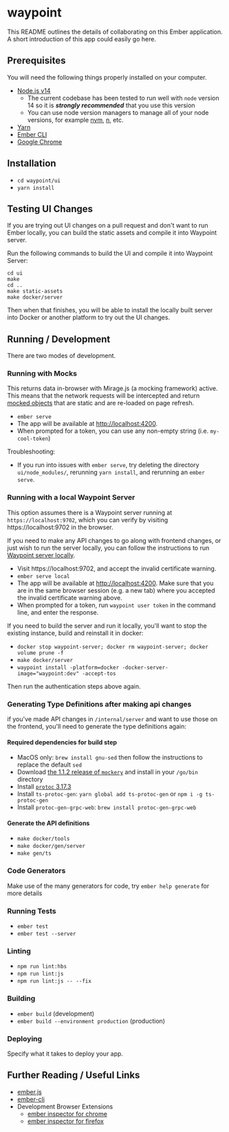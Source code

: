 # waypoint

This README outlines the details of collaborating on this Ember application.
A short introduction of this app could easily go here.

## Prerequisites

You will need the following things properly installed on your computer.

- [Node.js v14](https://nodejs.org/)
  - The current codebase has been tested to run well with `node` version 14 so it is _**strongly recommended**_ that you use this version
  - You can use node version managers to manage all of your node versions, for example [nvm](https://github.com/nvm-sh/nvm), [n](https://github.com/tj/n), etc.
- [Yarn](https://classic.yarnpkg.com/en/docs/install)
- [Ember CLI](https://ember-cli.com/)
- [Google Chrome](https://google.com/chrome/)

## Installation

- `cd waypoint/ui`
- `yarn install`

## Testing UI Changes

If you are trying out UI changes on a pull request and don't want to run Ember
locally, you can build the static assets and compile it into Waypoint server.

Run the following commands to build the UI and compile it into Waypoint Server:

```shell
cd ui
make
cd ..
make static-assets
make docker/server
```

Then when that finishes, you will be able to install the locally built server
into Docker or another platform to try out the UI changes.

## Running / Development

There are two modes of development.

### Running with Mocks

This returns data in-browser with Mirage.js (a mocking framework)
active. This means that the network requests will be intercepted
and return [mocked objects](https://github.com/hashicorp/waypoint/tree/master/ui/mirage/services)
that are static and are re-loaded on page refresh.

- `ember serve`
- The app will be available at [http://localhost:4200](http://localhost:4200).
- When prompted for a token, you can use any non-empty string (i.e. `my-cool-token`)

Troubleshooting:

- If you run into issues with `ember serve`, try deleting the directory `ui/node_modules/`, rerunning `yarn install`, and rerunning an `ember serve`.

### Running with a local Waypoint Server

This option assumes there is a Waypoint server running
at `https://localhost:9702`, which you can verify by visiting https://localhost:9702 in the browser. 

If you need to make any API changes to go along
with frontend changes, or just wish to run the server locally, you can follow
the instructions to run [Waypoint server locally](https://www.waypointproject.io/docs/server/run).

- Visit https://localhost:9702, and accept the invalid certificate warning.
- `ember serve local` 
- The app will be available at [http://localhost:4200](http://localhost:4200). Make sure that you are in the same browser session (e.g. a new tab) where you accepted the invalid certificate warning above.
- When prompted for a token, run `waypoint user token` in the command line, and enter the response. 

If you need to build the server and run it locally, you'll want to stop the existing instance, build and reinstall it in docker:

- `docker stop waypoint-server; docker rm waypoint-server; docker volume prune -f`
- `make docker/server`
- `waypoint install -platform=docker -docker-server-image="waypoint:dev" -accept-tos`

Then run the authentication steps above again.

### Generating Type Definitions after making api changes

if you've made API changes in `/internal/server` and want to use those on the frontend, you'll need to generate the type definitions again:

#### Required dependencies for build step

- MacOS only: `brew install gnu-sed` then follow the instructions to replace the default `sed`
- Download [the 1.1.2 release of `mockery`](https://github.com/vektra/mockery/releases/tag/v1.1.2) and install in your `/go/bin` directory
- Install [`protoc` 3.17.3](https://github.com/protocolbuffers/protobuf/releases/tag/v3.17.3)
- Install `ts-protoc-gen`: `yarn global add ts-protoc-gen` or `npm i -g ts-protoc-gen`
- Install `protoc-gen-grpc-web`: `brew install protoc-gen-grpc-web`

#### Generate the API definitions

- `make docker/tools`
- `make docker/gen/server`
- `make gen/ts`

### Code Generators

Make use of the many generators for code, try `ember help generate` for more details

### Running Tests

- `ember test`
- `ember test --server`

### Linting

- `npm run lint:hbs`
- `npm run lint:js`
- `npm run lint:js -- --fix`

### Building

- `ember build` (development)
- `ember build --environment production` (production)

### Deploying

Specify what it takes to deploy your app.

## Further Reading / Useful Links

- [ember.js](https://emberjs.com/)
- [ember-cli](https://ember-cli.com/)
- Development Browser Extensions
  - [ember inspector for chrome](https://chrome.google.com/webstore/detail/ember-inspector/bmdblncegkenkacieihfhpjfppoconhi)
  - [ember inspector for firefox](https://addons.mozilla.org/en-US/firefox/addon/ember-inspector/)

